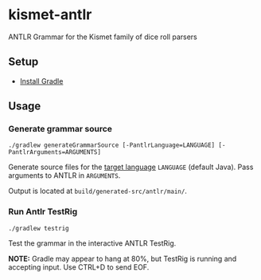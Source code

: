# kismet-antlr

ANTLR Grammar for the Kismet family of dice roll parsers

## Setup

* [Install Gradle](https://gradle.org/install/)

## Usage

### Generate grammar source

```
./gradlew generateGrammarSource [-PantlrLanguage=LANGUAGE] [-PantlrArguments=ARGUMENTS]
```

Generate source files for the
[target language](https://github.com/antlr/antlr4/blob/master/doc/targets.md)
`LANGUAGE` (default Java).
Pass arguments to ANTLR in `ARGUMENTS`.

Output is located at
`build/generated-src/antlr/main/`.

### Run Antlr TestRig

```
./gradlew testrig
```

Test the grammar in the interactive ANTLR TestRig.

**NOTE:** Gradle may appear to hang at 80%,
but TestRig is running and accepting input.
Use CTRL+D to send EOF.
